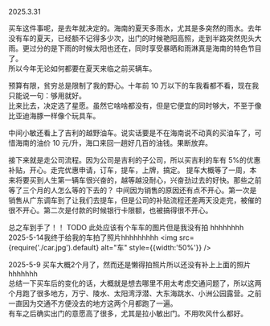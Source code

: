 2025.3.31

买车这件事呢，是去年就决定的。海南的夏天多雨水，尤其是多突然的雨水。去年没有车的夏天，已经额不记得多少次，出门的时候艳阳高照，走到半路突然兜头大雨。更过分的是下雨的时候太阳也还在，同时享受暴晒和雨淋真是海南的特色节目了。  
所以今年无论如何都要在夏天来临之前买辆车。

预算有限，贫穷总是限制了我的野心。十年前 10 万以下的车我看都不看，现在我只能说一句：够用就好。  
比来比去，决定选了星愿。虽然它啥啥都没有，但是它便宜的同时够大，不至于像比亚迪海豚一样像个玩具车。

中间小敏还看上了吉利的越野油车。说实话要是不在海南说不动真的买油车了，可惜海南的油价 10 元/升，海口来回一趟好几百的油钱。果断放弃。

接下来就是走公司流程。因为公司是吉利的子公司，所以买吉利的车有 5%的优惠补贴，开心。走完优惠申请，订车，提车，上牌，搞定。
提车大概等了一周，本来将要买到人生第一辆车很兴奋的，越等越没耐心，兴奋劲过去的好快。那些之前等了三个月的人怎么等的下去的？
中间因为销售的原因还有点不开心。第一次是销售从广东调车到了让我们去提车，但是公司的补贴流程还差两天没走完，被催的很不开心。第二次是付款的时候银行卡限额，也被搞得很不开心。

总之车到手了！！
TODO 此处应该有个车车的图片但是我没有拍 hhhhhhhh  
2025-5-14我终于给我的车拍了照片hhhhhhhhh
<img
src={require('./car.jpg').default}
alt="车"
style={{width:'50%'}}
/>


2025-5-9
买车大概2个月了，然而还是懒得拍照片所以还没有补上上面的照片hhhhhhh  
总结一下买车后的变化的话，大概就是想去哪里不用太考虑交通问题了，所以这两个月跑了很多地方，万宁、陵水、太阳湾浮潜、大东海跳水、小洲公园露营。之前一直因为交通不方便没去的地方这两个月都跑了一遍。  
有车之后确实出门的意愿高了很多，尤其是拉小敏出门。不用吹风什么都好。  


